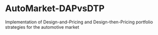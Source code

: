 # AutoMarket-DAPvsDTP
Implementation of Design-and-Pricing and Design-then-Pricing portfolio strategies for the automotive market

